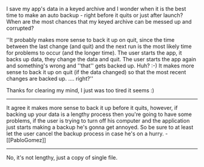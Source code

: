 

I save my app's data in a keyed archive and I wonder when it is the best time to make an auto backup - right before it quits or just after launch? When are the most chances that my keyed archive can be messed up and corrupted?

''It probably makes more sense to back it up on quit, since the time between the last change (and quit) and the next run is the most likely time for problems to occur (and the longer time). The user starts the app, it backs up data, they change the data and quit. <insert time here> The user starts the app again and something's wrong and ''that'' gets backed up. Huh? :-) It makes more sense to back it up on quit (if the data changed) so that the most recent changes are backed up. .... right?''


Thanks for clearing my mind, I just was too tired it seems :)

----

It agree it makes more sense to back it up before it quits, however, if backing up your data is a lengthy process then you're going to have some problems, if the user is trying to turn off his computer and the application just starts making a backup he's gonna get annoyed. So be sure to at least let the user cancel the backup process in case he's on a hurry. -[[PabloGomez]]

----

No, it's not lengthy, just a copy of single file.
